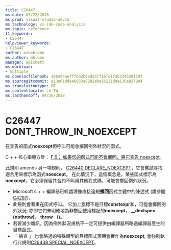 ```yaml
---
title: C26447
ms.date: 03/22/2018
ms.prod: visual-studio-dev15
ms.technology: vs-ide-code-analysis
ms.topic: reference
f1_keywords:
- C26447
helpviewer_keywords:
- C26447
author: mikeblome
ms.author: mblome
manager: wpickett
ms.workload:
- multiple
ms.openlocfilehash: 106a94ae7ff6b2b6eda5ff16fe1fab2346301207
ms.sourcegitcommit: e13e61ddea6032a8282abe16131d9e136a927984
ms.translationtype: MT
ms.contentlocale: zh-TW
ms.lasthandoff: 04/26/2018
---
```

# <a name="c26447-dontthrowinnoexcept"></a>C26447 DONT_THROW_IN_NOEXCEPT

在宣告的函式**noexcept**但呼叫可能會擲回例外狀況的函式。

C + + 核心指導方針： [F.6： 如果您的函式可能不會擲回，將它宣告 noexcept](https://github.com/isocpp/CppCoreGuidelines/blob/master/CppCoreGuidelines.md#f6-if-your-function-may-not-throw-declare-it-noexcept)。

此規則 amends 另一項規則， [C26440 DECLARE_NOEXCEPT](c26440.md)，它會嘗試尋找適合用來標示為函式**noexcept**。 在此情況下，這個概念是，某些函式標示為**noexcept**，它必須保留其合約不叫用其他程式碼，可能會擲回例外狀況。

- Microsoft c + + 編譯器已經處理像直接違規**擲回**函式主體中的陳述式 (請參閱[C4297](/cpp/error-messages/compiler-warnings/compiler-warning-level-1-c4297))。
- 此規則會著重在函式呼叫。 它加上旗標不是目標**constexpr**和，可能會擲回例外狀況; 亦即它們未明確地為非擲回使用標記的**noexcept**， **__declspec (nothrow)**， **throw （)**。
- 若要減少雜訊，因為例外狀況規格不一定可提供由編譯器所略過編譯器產生的目標函式。
- 「 檢查 」 也會略過的特殊類型的目標函式預期會實作為**noexcept**; 會強制執行此規則[C26439 SPECIAL_NOEXCEPT](c26439.md)。

